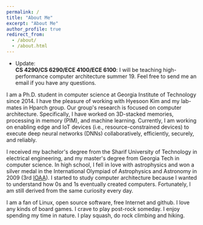 ```yaml
---
permalink: /
title: "About Me"
excerpt: "About Me"
author_profile: true
redirect_from:
  - /about/
  - /about.html
---
```

* Update:  
__CS 4290/CS 6290/ECE 4100/ECE 6100__: I will be teaching high-performance computer architecture summer 19. Feel free to send me an email if you have any questions.


I am a Ph.D. student in computer science at Georgia Institute of Technology since 2014. I have the pleasure of working with Hyesoon Kim and my lab-mates in Hparch group. Our group's research is focused on computer architecture. Specifically, I have worked on 3D-stacked memories, processing in memory (PIM), and machine learning. Currently, I am working on enabling edge and IoT devices (i.e., resource-constrained devices) to execute deep neural networks (DNNs) collaboratively, efficiently, securely, and reliably.

I received my bachelor's degree from the Sharif University of Technology in electrical engineering, and my master's degree from Georgia Tech in computer science. In high school, I fell in love with astrophysics and won a silver medal in the International Olympiad of Astrophysics and Astronomy in 2009 (3rd [IOAA](https://en.wikipedia.org/wiki/International_Olympiad_on_Astronomy_and_Astrophysics)). I started to study computer architecture because I wanted to understand how 0s and 1s eventually created computers. Fortunately, I am still derived from the same curiosity every day.  

I am a fan of Linux, open source software, free Internet and github. I love any kinds of board games. I crave to play post-rock someday. I enjoy spending my time in nature. I play squash, do rock climbing and hiking.
